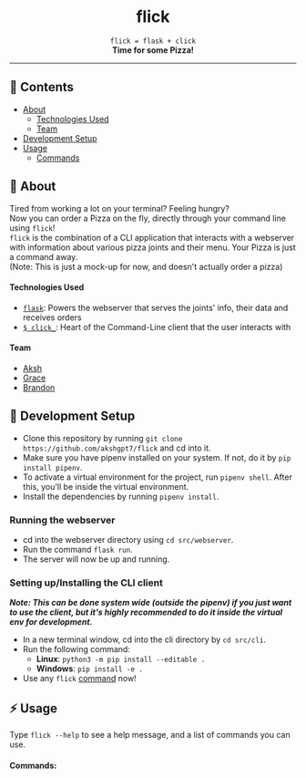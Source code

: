 <div align="center">

# flick

`flick = flask + click`<br>
**Time for some Pizza!**

---

</div>

## :ledger: Contents
- [About](#beginner-about)
  - [Technologies Used](#technologies-used)
  - [Team](#team)
- [Development Setup](#electric_plug-development-setup)
- [Usage](#zap-usage)
  - [Commands](#commands)

## :beginner: About
Tired from working a lot on your terminal? Feeling hungry?<br>
Now you can order a Pizza on the fly, directly through your command line using `flick`!<br>
`flick` is the combination of a CLI application that interacts with a webserver with information about various pizza joints and their menu. Your Pizza is just a command away.<br>
(Note: This is just a mock-up for now, and doesn't actually order a pizza)

#### Technologies Used
- [`flask`](https://github.com/pallets/flask): Powers the webserver that serves the joints' info, their data and receives orders
- [`$ click_`](https://github.com/pallets/click): Heart of the Command-Line client that the user interacts with

#### Team
- [Aksh](https://github.com/akshgpt7)
- [Grace](https://github.com/gracewgao)
- [Brandon](https://github.com/bepotts)


## :electric_plug: Development Setup

- Clone this repository by running `git clone https://github.com/akshgpt7/flick` and cd into it.
- Make sure you have pipenv installed on your system. If not, do it by `pip install pipenv`.
- To activate a virtual environment for the project, run `pipenv shell`. After this, you'll be inside the virtual environment.
- Install the dependencies by running `pipenv install`.

### Running the webserver
- cd into the webserver directory using `cd src/webserver`.
- Run the command `flask run`.
- The server will now be up and running.

### Setting up/Installing the CLI client
***Note: This can be done system wide (outside the pipenv) if you just want to use the client, but it's highly recommended to do it inside the virtual env for development.***
- In a new terminal window, cd into the cli directory by `cd src/cli`.
- Run the following command:
  - **Linux**: `python3 -m pip install --editable .`
  - **Windows**: `pip install -e .`
- Use any `flick` [command](#commands) now!

## :zap: Usage
Type `flick --help` to see a help message, and a list of commands you can use.

#### Commands:
